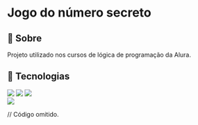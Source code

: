 <h1>Jogo do número secreto</h1>

<h2>📝 Sobre</h2>
<p>Projeto utilizado nos cursos de lógica de programação da Alura.</p>

## 🚀 Tecnologias
<div>
  <img src="https://img.shields.io/badge/HTML-239120?style=for-the-badge&logo=html5&logoColor=white">
  <img src="https://img.shields.io/badge/CSS-239120?&style=for-the-badge&logo=css3&logoColor=white">
  <img src="https://img.shields.io/badge/JavaScript-F7DF1E?style=for-the-badge&logo=javascript&logoColor=black">
</div>
<img loading="lazy" src="http://img.shields.io/static/v1?label=STATUS&message=EM%20DESENVOLVIMENTO&color=GREEN&style=for-the-badge"/>

// Código omitido. 
